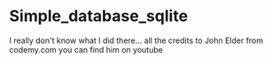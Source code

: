# Simple_database_sqlite
I really don't know what I did there... all the credits to John Elder from codemy.com you can find him on youtube
